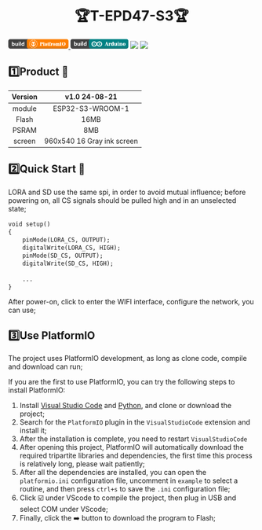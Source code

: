 


<h1 align = "center">🏆T-EPD47-S3🏆</h1>

<p> 
  <a href="https://platformio.org/"> <img src="./images/PlatformIO_badge.png" height="20px"> </a>
  <a href="https://www.arduino.cc/en/software"> <img src="./images/Arduino_badge.png" height="20px"></a>
  <a href="https://lilygo.cc/products/t5-e-paper-s3-pro"> <img src="https://img.shields.io/badge/Liiygo-T5S3_E_Paper_S3_PRO-blue" height="20px"></a>
  <a href=""> <img src="https://img.shields.io/badge/language-c++-brightgreen" height="20px"></a>
</p>

<!-- * [切换到中文版](./README_CN.md) -->


## :one:Product 🎁
| Version |    v1.0 24-08-21    |
|:-------:|:-------------------:|
|  module   |  ESP32-S3-WROOM-1   |
|  Flash  |        16MB         |
|  PSRAM  |         8MB         |
|  screen   | 960x540 16 Gray ink screen  |

## :two:Quick Start 🎁

LORA and SD use the same spi, in order to avoid mutual influence; before powering on, all CS signals should be pulled high and in an unselected state;

~~~arduino
void setup()
{
    pinMode(LORA_CS, OUTPUT);
    digitalWrite(LORA_CS, HIGH);
    pinMode(SD_CS, OUTPUT);
    digitalWrite(SD_CS, HIGH);

    ...
}
~~~

After power-on, click to enter the WIFI interface, configure the network, you can use;

## :three:Use PlatformIO

The project uses PlatformIO development, as long as clone code, compile and download can run;

If you are the first to use PlatformIO, you can try the following steps to install PlatformIO:

1. Install [Visual Studio Code](https://code.visualstudio.com/) and [Python](https://www.python.org/), and clone or download the project;
2. Search for the `PlatformIO` plugin in the `VisualStudioCode` extension and install it;
3. After the installation is complete, you need to restart `VisualStudioCode`
4. After opening this project, PlatformIO will automatically download the required tripartite libraries and dependencies, the first time this process is relatively long, please wait patiently;
5. After all the dependencies are installed, you can open the `platformio.ini` configuration file, uncomment in `example` to select a routine, and then press `ctrl+s` to save the `.ini` configuration file;
6. Click :ballot_box_with_check: under VScode to compile the project, then plug in USB and select COM under VScode;
7. Finally, click the :arrow_right:  button to download the program to Flash;


<!-- 
## 🔴🟡🟢 Running effect drawing
![](./images/epd_clock.png)
![](./images/epd_lora.png)
![](./images/esp_sd.png)
![](./images/esp_test.png)
![](./images/esp_wifi.png) -->